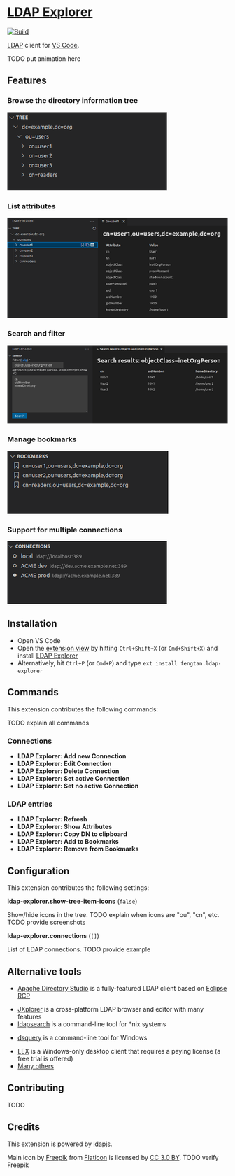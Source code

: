 # [LDAP Explorer](https://marketplace.visualstudio.com/items?itemName=fengtan.ldap-explorer)

[![Build](https://github.com/fengtan/ldap-explorer/actions/workflows/build.yml/badge.svg)](https://github.com/fengtan/ldap-explorer/actions/workflows/build.yml)

[LDAP](https://en.wikipedia.org/wiki/Lightweight_Directory_Access_Protocol) client for [VS Code](https://code.visualstudio.com/).

TODO put animation here

## Features

### Browse the directory information tree

![Browse the directory information tree](.screenshots/features.tree.png)

### List attributes

![List attributes](.screenshots/features.attributes.png)

### Search and filter

![Search and filter](.screenshots/features.search.png)

### Manage bookmarks

![Manage bookmarks](.screenshots/features.bookmarks.png)

### Support for multiple connections

![Support for multiple connections](.screenshots/features.connections.png)

## Installation

* Open VS Code
* Open the [extension view](https://code.visualstudio.com/docs/editor/extension-marketplace) by hitting `Ctrl+Shift+X` (or `Cmd+Shift+X`) and install [LDAP Explorer](https://marketplace.visualstudio.com/items?itemName=fengtan.ldap-explorer)
* Alternatively, hit `Ctrl+P` (or `Cmd+P`) and type `ext install fengtan.ldap-explorer`

## Commands

This extension contributes the following commands:

TODO explain all commands

### Connections

* **LDAP Explorer: Add new Connection**
* **LDAP Explorer: Edit Connection**
* **LDAP Explorer: Delete Connection**
* **LDAP Explorer: Set active Connection**
* **LDAP Explorer: Set no active Connection**

### LDAP entries

* **LDAP Explorer: Refresh**
* **LDAP Explorer: Show Attributes**
* **LDAP Explorer: Copy DN to clipboard**
* **LDAP Explorer: Add to Bookmarks**
* **LDAP Explorer: Remove from Bookmarks**

## Configuration

This extension contributes the following settings:

**ldap-explorer.show-tree-item-icons** (`false`)

Show/hide icons in the tree. TODO explain when icons are "ou", "cn", etc. TODO provide screenshots

**ldap-explorer.connections** (`[]`)

List of LDAP connections. TODO provide example

## Alternative tools

* [Apache Directory Studio](https://directory.apache.org/studio/) is a fully-featured LDAP client based on [Eclipse RCP](https://wiki.eclipse.org/Rich_Client_Platform)
- [JXplorer](http://jxplorer.org/) is a cross-platform LDAP browser and editor with many features
- [ldapsearch](https://linux.die.net/man/1/) is a command-line tool for *nix systems
* [dsquery](https://learn.microsoft.com/en-us/previous-versions/windows/it-pro/windows-server-2012-r2-and-2012/cc754232(v=ws.11)) is a command-line tool for Windows
- [LEX](http://www.ldapexplorer.com/) is a Windows-only desktop client that requires a paying license (a free trial is offered)
- [Many others](https://en.wikipedia.org/wiki/List_of_LDAP_software)

## Contributing

TODO

## Credits

This extension is powered by [ldapjs](http://ldapjs.org/).

Main icon by [Freepik](https://www.freepik.com/) from [Flaticon](https://www.flaticon.com/) is licensed by [CC 3.0 BY](https://creativecommons.org/licenses/by/3.0/). TODO verify Freepik

